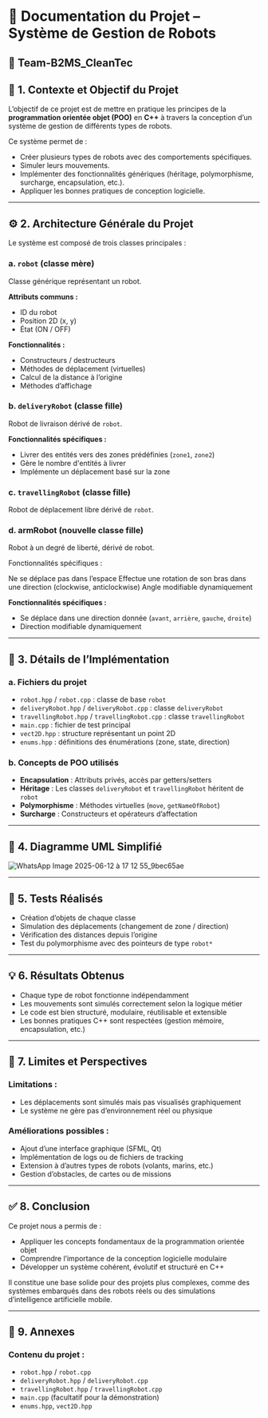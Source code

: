 # 📄 Documentation du Projet – Système de Gestion de Robots

## 👤 Team-B2MS_CleanTec

## 🧠 1. Contexte et Objectif du Projet

L’objectif de ce projet est de mettre en pratique les principes de la **programmation orientée objet (POO)** en **C++** à travers la conception d’un système de gestion de différents types de robots.

Ce système permet de :

- Créer plusieurs types de robots avec des comportements spécifiques.
- Simuler leurs mouvements.
- Implémenter des fonctionnalités génériques (héritage, polymorphisme, surcharge, encapsulation, etc.).
- Appliquer les bonnes pratiques de conception logicielle.

---

## ⚙️ 2. Architecture Générale du Projet

Le système est composé de trois classes principales :

### a. `robot` (classe mère)

Classe générique représentant un robot.

**Attributs communs :**

- ID du robot
- Position 2D (x, y)
- État (ON / OFF)

**Fonctionnalités :**

- Constructeurs / destructeurs
- Méthodes de déplacement (virtuelles)
- Calcul de la distance à l’origine
- Méthodes d’affichage

### b. `deliveryRobot` (classe fille)

Robot de livraison dérivé de `robot`.

**Fonctionnalités spécifiques :**

- Livrer des entités vers des zones prédéfinies (`zone1`, `zone2`)
- Gère le nombre d'entités à livrer
- Implémente un déplacement basé sur la zone

### c. `travellingRobot` (classe fille)

Robot de déplacement libre dérivé de `robot`.

### d. armRobot (nouvelle classe fille)
Robot à un degré de liberté, dérivé de robot.

Fonctionnalités spécifiques :

Ne se déplace pas dans l’espace
Effectue une rotation de son bras dans une direction (clockwise, anticlockwise)
Angle modifiable dynamiquement


**Fonctionnalités spécifiques :**

- Se déplace dans une direction donnée (`avant`, `arrière`, `gauche`, `droite`)
- Direction modifiable dynamiquement

---

## 🧱 3. Détails de l’Implémentation

### a. Fichiers du projet

- `robot.hpp` / `robot.cpp` : classe de base `robot`
- `deliveryRobot.hpp` / `deliveryRobot.cpp` : classe `deliveryRobot`
- `travellingRobot.hpp` / `travellingRobot.cpp` : classe `travellingRobot`
- `main.cpp` : fichier de test principal
- `vect2D.hpp` : structure représentant un point 2D
- `enums.hpp` : définitions des énumérations (zone, state, direction)

### b. Concepts de POO utilisés

- **Encapsulation** : Attributs privés, accès par getters/setters
- **Héritage** : Les classes `deliveryRobot` et `travellingRobot` héritent de `robot`
- **Polymorphisme** : Méthodes virtuelles (`move`, `getNameOfRobot`)
- **Surcharge** : Constructeurs et opérateurs d’affectation

---

## 📐 4. Diagramme UML Simplifié
![WhatsApp Image 2025-06-12 à 17 12 55_9bec65ae](https://github.com/user-attachments/assets/9f2ddd81-a3cf-40c8-962b-950bc6706b68)

---

## 🧪 5. Tests Réalisés

- Création d’objets de chaque classe
- Simulation des déplacements (changement de zone / direction)
- Vérification des distances depuis l’origine
- Test du polymorphisme avec des pointeurs de type `robot*`

---

## 💡 6. Résultats Obtenus

- Chaque type de robot fonctionne indépendamment
- Les mouvements sont simulés correctement selon la logique métier
- Le code est bien structuré, modulaire, réutilisable et extensible
- Les bonnes pratiques C++ sont respectées (gestion mémoire, encapsulation, etc.)

---

## 🧩 7. Limites et Perspectives

### Limitations :

- Les déplacements sont simulés mais pas visualisés graphiquement
- Le système ne gère pas d’environnement réel ou physique

### Améliorations possibles :

- Ajout d’une interface graphique (SFML, Qt)
- Implémentation de logs ou de fichiers de tracking
- Extension à d’autres types de robots (volants, marins, etc.)
- Gestion d’obstacles, de cartes ou de missions

---

## ✅ 8. Conclusion

Ce projet nous a permis de :

- Appliquer les concepts fondamentaux de la programmation orientée objet
- Comprendre l’importance de la conception logicielle modulaire
- Développer un système cohérent, évolutif et structuré en C++

Il constitue une base solide pour des projets plus complexes, comme des systèmes embarqués dans des robots réels ou des simulations d’intelligence artificielle mobile.

---

## 📁 9. Annexes

### Contenu du projet :

- `robot.hpp` / `robot.cpp`
- `deliveryRobot.hpp` / `deliveryRobot.cpp`
- `travellingRobot.hpp` / `travellingRobot.cpp`
- `main.cpp` (facultatif pour la démonstration)
- `enums.hpp`, `vect2D.hpp`

